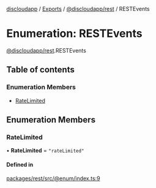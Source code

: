 [discloudapp](../README.md) / [Exports](../modules.md) / [@discloudapp/rest](../modules/discloudapp_rest.md) / RESTEvents

# Enumeration: RESTEvents

[@discloudapp/rest](../modules/discloudapp_rest.md).RESTEvents

## Table of contents

### Enumeration Members

- [RateLimited](discloudapp_rest.RESTEvents.md#ratelimited)

## Enumeration Members

### RateLimited

• **RateLimited** = ``"rateLimited"``

#### Defined in

[packages/rest/src/@enum/index.ts:9](https://github.com/discloud/discloud.app/blob/d2f41b0/packages/rest/src/@enum/index.ts#L9)
